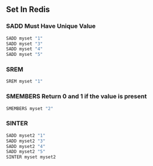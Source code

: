 
## Set In Redis

### SADD Must Have Unique Value
```sh
SADD myset "1"
SADD myset "3"
SADD myset "4"
SADD myset "5"
```

### SREM
```sh
SREM myset "1"
```

### SMEMBERS Return 0 and 1 if the value is present
```sh
SMEMBERS myset "2"
```

### SINTER
```sh
SADD myset2 "1"
SADD myset2 "3"
SADD myset2 "4"
SADD myset2 "5"
SINTER myset myset2
```
